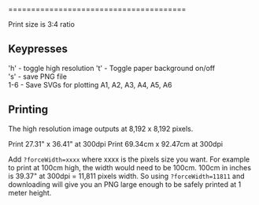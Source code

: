 =======================================

Print size is 3:4 ratio

## Keypresses

'h' - toggle high resolution 
't' - Toggle paper background on/off   
's' - save PNG file  
1-6 - Save SVGs for plotting A1, A2, A3, A4, A5, A6

## Printing

The high resolution image outputs at 8,192 x 8,192 pixels.  

Print 27.31" x 36.41" at 300dpi
Print 69.34cm x 92.47cm at 300dpi

Add `?forceWidth=xxxx` where xxxx is the pixels size you want. For example to print at 100cm high, the width would need to be 100cm. 100cm in inches is 39.37" at 300dpi = 11,811 pixels width. So using `?forceWidth=11811` and downloading will give you an PNG large enough to be safely printed at 1 meter height.